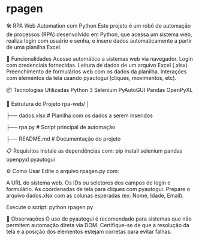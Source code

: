# rpagen

🛠️ RPA Web Automation com Python
Este projeto é um robô de automação de processos (RPA) desenvolvido em Python, que acessa um sistema web, realiza login com usuário e senha, e insere dados automaticamente a partir de uma planilha Excel.

🚀 Funcionalidades
Acesso automático a sistemas web via navegador.
Login com credenciais fornecidas.
Leitura de dados de um arquivo Excel (.xlsx).
Preenchimento de formulários web com os dados da planilha.
Interações com elementos da tela usando pyautogui (cliques, movimentos, etc).

📦 Tecnologias Utilizadas
Python 3
Selenium
PyAutoGUI
Pandas
OpenPyXL

📁 Estrutura do Projeto
rpa-web/
│

├── dados.xlsx              # Planilha com os dados a serem inseridos

├── rpa.py                  # Script principal de automação

├── README.md               # Documentação do projeto

📋 Requisitos
Instale as dependências com:
pip install selenium pandas openpyxl pyautogui

⚙️ Como Usar
Edite o arquivo rpagen.py com:

A URL do sistema web.
Os IDs ou seletores dos campos de login e formulário.
As coordenadas de tela para cliques com pyautogui.
Prepare o arquivo dados.xlsx com as colunas esperadas (ex: Nome, Idade, Email).

Execute o script:
python rpagen.py

🧠 Observações
O uso de pyautogui é recomendado para sistemas que não permitem automação direta via DOM.
Certifique-se de que a resolução da tela e a posição dos elementos estejam corretas para evitar falhas.
